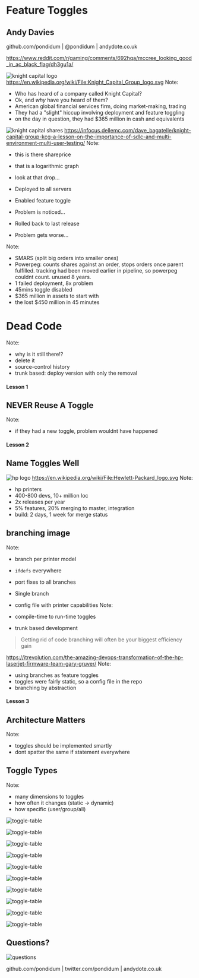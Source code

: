 # Feature Toggles <!-- .element: class="push-down stroke" -->
## Andy Davies <!-- .element: class="stroke" -->
github.com/pondidum | @pondidum | andydote.co.uk  <!-- .element: class="smaller" -->

https://www.reddit.com/r/gaming/comments/692hqa/mccree_looking_good_in_ac_black_flag/dh3gu1a/ <!-- .element: class="attribution" -->

<!-- .slide: data-background="img/good-bad-ugly.png" data-background-size="contain" class="gbu" -->



![knight capital logo](img/knight-capital.png) <!-- .element: class="no-border" -->
https://en.wikipedia.org/wiki/File:Knight_Capital_Group_logo.svg <!-- .element: class="attribution" -->
Note:
* Who has heard of a company called Knight Capital?
* Ok, and *why* have you heard of them?
* American global financial services firm, doing market-making, trading
* They had a "slight" hiccup involving deployment and feature toggling
* on the day in question, they had $365 million in cash and equivalents



![knight capital shares](img/knight-capital-shares.jpg)
https://infocus.dellemc.com/dave_bagatelle/knight-capital-group-kcg-a-lesson-on-the-importance-of-sdlc-and-multi-environment-multi-user-testing/ <!-- .element: class="attribution" -->
Note:
* this is there shareprice
* that is a logarithmic graph
* look at that drop...



* Deployed to all servers <!-- .element: class="fragment" -->
* Enabled feature toggle <!-- .element: class="fragment" -->
* Problem is noticed... <!-- .element: class="fragment" -->
* Rolled back to last release <!-- .element: class="fragment" -->
* Problem gets worse... <!-- .element: class="fragment" -->

<!-- .element: class="list-unstyled" -->
Note:
* SMARS (split big orders into smaller ones)
* Powerpeg: counts shares against an order, stops orders once parent fulfilled. tracking had been moved earlier in pipeline, so powerpeg couldnt count. unused 8 years.
* 1 failed deployment, 8x problem
* 45mins toggle disabled
* $365 million in assets to start with
* the lost $450 million in 45 minutes



# Dead Code
Note:
* why is it still there!?
* delete it
* source-control history
* trunk based: deploy version with only the removal



#### Lesson 1
## NEVER Reuse A Toggle
Note:
* if they had a new toggle, problem wouldnt have happened



#### Lesson 2
## Name Toggles Well



![hp logo](img/hp.png) <!-- .element: class="no-border" -->
https://en.wikipedia.org/wiki/File:Hewlett-Packard_logo.svg <!-- .element: class="attribution" -->
Note:
* hp printers
* 400-800 devs, 10+ million loc
* 2x releases per year
* 5% features, 20% merging to master, integration
* build: 2 days, 1 week for merge status



## branching image
Note:
* branch per printer model
* `ifdefs` everywhere
* port fixes to all branches



* Single branch
* config file with printer capabilities
Note:
* compile-time to run-time toggles
* trunk based development



>Getting rid of code branching will often be your biggest efficiency gain

https://itrevolution.com/the-amazing-devops-transformation-of-the-hp-laserjet-firmware-team-gary-gruver/ <!-- .element: class="attribution" -->
Note:
* using branches as feature toggles
* toggles were fairly static, so a config file in the repo
* branching by abstraction



#### Lesson 3
## Architecture Matters
Note:
* toggles should be implemented smartly
* dont spatter the same if statement everywhere



## Toggle Types
Note:
* many dimensions to toggles
* how often it changes (static -> dynamic)
* how specific (user/group/all)



![toggle-table](img/toggle-table-release.png)  <!-- .element: class="no-border" -->
<!-- .slide: data-transition="slide-in none-out" -->



![toggle-table](img/toggle-table-experiment.png)  <!-- .element: class="no-border" -->
<!-- .slide: data-transition="none" -->



![toggle-table](img/toggle-table-ops.png)  <!-- .element: class="no-border" -->
<!-- .slide: data-transition="none" -->



![toggle-table](img/toggle-table-permission.png)  <!-- .element: class="no-border" -->
<!-- .slide: data-transition="none" -->



![toggle-table](img/toggle-table-time.png)  <!-- .element: class="no-border" -->
<!-- .slide: data-transition="none" -->



![toggle-table](img/toggle-table-time-release.png)  <!-- .element: class="no-border" -->
<!-- .slide: data-transition="none" -->



![toggle-table](img/toggle-table-time-experiment.png)  <!-- .element: class="no-border" -->
<!-- .slide: data-transition="none" -->



![toggle-table](img/toggle-table-time-ops.png)  <!-- .element: class="no-border" -->
<!-- .slide: data-transition="none" -->



![toggle-table](img/toggle-table-time-permission.png)  <!-- .element: class="no-border" -->
<!-- .slide: data-transition="none" -->



![toggle-table](img/toggle-table-time-permission-no.png)  <!-- .element: class="no-border" -->
<!-- .slide: data-transition="none-in slide-out" -->




## Questions?
![questions](img/questions.jpg)

github.com/pondidum | twitter.com/pondidum | andydote.co.uk  <!-- .element: class="small" -->
